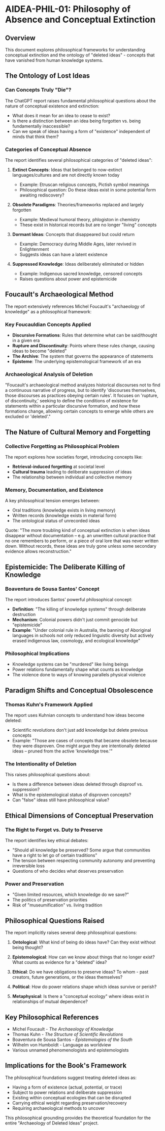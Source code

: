 # AIDEA-PHIL-01: Philosophy of Absence and Conceptual Extinction

## Overview
This document explores philosophical frameworks for understanding conceptual extinction and the ontology of "deleted ideas" - concepts that have vanished from human knowledge systems.

## The Ontology of Lost Ideas

### Can Concepts Truly "Die"?
The ChatGPT report raises fundamental philosophical questions about the nature of conceptual existence and extinction:
- What does it mean for an idea to cease to exist?
- Is there a distinction between an idea being forgotten vs. being fundamentally inaccessible?
- Can we speak of ideas having a form of "existence" independent of minds that think them?

### Categories of Conceptual Absence
The report identifies several philosophical categories of "deleted ideas":

1. **Extinct Concepts**: Ideas that belonged to now-extinct languages/cultures and are not directly known today
   - Example: Etruscan religious concepts, Pictish symbol meanings
   - Philosophical question: Do these ideas exist in some potential form awaiting rediscovery?

2. **Obsolete Paradigms**: Theories/frameworks replaced and largely forgotten
   - Example: Medieval humoral theory, phlogiston in chemistry
   - These exist in historical records but are no longer "living" concepts

3. **Dormant Ideas**: Concepts that disappeared but could return
   - Example: Democracy during Middle Ages, later revived in Enlightenment
   - Suggests ideas can have a latent existence

4. **Suppressed Knowledge**: Ideas deliberately eliminated or hidden
   - Example: Indigenous sacred knowledge, censored concepts
   - Raises questions about power and epistemicide

## Foucault's Archaeological Method

The report extensively references Michel Foucault's "archaeology of knowledge" as a philosophical framework:

### Key Foucauldian Concepts Applied
- **Discursive Formations**: Rules that determine what can be said/thought in a given era
- **Rupture and Discontinuity**: Points where these rules change, causing ideas to become "deleted"
- **The Archive**: The system that governs the appearance of statements
- **Episteme**: The underlying epistemological framework of an era

### Archaeological Analysis of Deletion
"Foucault's archaeological method analyzes historical discourses not to find a continuous narrative of progress, but to identify 'discourses themselves, those discourses as practices obeying certain rules'. It focuses on 'rupture, of discontinuity,' seeking to define the conditions of existence for statements within a particular discursive formation, and how these formations change, allowing certain concepts to emerge while others are excluded or 'deleted'."

## The Nature of Cultural Memory and Forgetting

### Collective Forgetting as Philosophical Problem
The report explores how societies forget, introducing concepts like:
- **Retrieval-induced forgetting** at societal level
- **Cultural trauma** leading to deliberate suppression of ideas
- The relationship between individual and collective memory

### Memory, Documentation, and Existence
A key philosophical tension emerges between:
- Oral traditions (knowledge exists in living memory)
- Written records (knowledge exists in material form)
- The ontological status of unrecorded ideas

Quote: "The more troubling kind of conceptual extinction is when ideas disappear without documentation – e.g. an unwritten cultural practice that no one remembers to perform, or a piece of oral lore that was never written down. Without records, these ideas are truly gone unless some secondary evidence allows reconstruction."

## Epistemicide: The Deliberate Killing of Knowledge

### Boaventura de Sousa Santos' Concept
The report introduces Santos' powerful philosophical concept:
- **Definition**: "The killing of knowledge systems" through deliberate destruction
- **Mechanism**: Colonial powers didn't just commit genocide but "epistemicide"
- **Example**: "Under colonial rule in Australia, the banning of Aboriginal languages in schools not only reduced linguistic diversity but actively erased indigenous law, cosmology, and ecological knowledge"

### Philosophical Implications
- Knowledge systems can be "murdered" like living beings
- Power relations fundamentally shape what counts as knowledge
- The violence done to ways of knowing parallels physical violence

## Paradigm Shifts and Conceptual Obsolescence

### Thomas Kuhn's Framework Applied
The report uses Kuhnian concepts to understand how ideas become deleted:
- Scientific revolutions don't just add knowledge but delete previous concepts
- Example: "Those are cases of concepts that became obsolete because they were disproven. One might argue they are intentionally deleted ideas – pruned from the active 'knowledge tree.'"

### The Intentionality of Deletion
This raises philosophical questions about:
- Is there a difference between ideas deleted through disproof vs. suppression?
- What is the epistemological status of disproven concepts?
- Can "false" ideas still have philosophical value?

## Ethical Dimensions of Conceptual Preservation

### The Right to Forget vs. Duty to Preserve
The report identifies key ethical debates:
- "Should all knowledge be preserved? Some argue that communities have a right to let go of certain traditions"
- The tension between respecting community autonomy and preventing irreversible loss
- Questions of who decides what deserves preservation

### Power and Preservation
- "Given limited resources, which knowledge do we save?"
- The politics of preservation priorities
- Risk of "museumification" vs. living tradition

## Philosophical Questions Raised

The report implicitly raises several deep philosophical questions:

1. **Ontological**: What kind of being do ideas have? Can they exist without being thought?

2. **Epistemological**: How can we know about things that no longer exist? What counts as evidence for a "deleted" idea?

3. **Ethical**: Do we have obligations to preserve ideas? To whom - past creators, future generations, or the ideas themselves?

4. **Political**: How do power relations shape which ideas survive or perish?

5. **Metaphysical**: Is there a "conceptual ecology" where ideas exist in relationships of mutual dependence?

## Key Philosophical References

- Michel Foucault - *The Archaeology of Knowledge*
- Thomas Kuhn - *The Structure of Scientific Revolutions*
- Boaventura de Sousa Santos - *Epistemologies of the South*
- Wilhelm von Humboldt - Language as worldview
- Various unnamed phenomenologists and epistemologists

## Implications for the Book's Framework

The philosophical foundations suggest treating deleted ideas as:
- Having a form of existence (actual, potential, or trace)
- Subject to power relations and deliberate suppression
- Existing within conceptual ecologies that can be disrupted
- Carrying ethical weight regarding preservation/recovery
- Requiring archaeological methods to uncover

This philosophical grounding provides the theoretical foundation for the entire "Archaeology of Deleted Ideas" project.